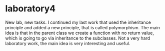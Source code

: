 # laboratory4
New lab, new tasks.
I continued my last work that used the inheritance principle and added a new principle, that is called polymorphism.
The main idea is that in the parent class we create a function with no return value, which is going to go via inheritance to the subclasses.
Not a very hard laboratory work, the main idea is very interesting and useful.
